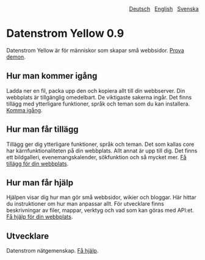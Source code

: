 <p align="right"><a href="README-de.md">Deutsch</a> &nbsp; <a href="README.md">English</a> &nbsp; <a href="README-sv.md">Svenska</a></p>

# Datenstrom Yellow 0.9

Datenstrom Yellow är för människor som skapar små webbsidor. [Prova demon](https://datenstrom.se/sv/yellow/demo/).

## Hur man kommer igång

Ladda ner en fil, packa upp den och kopiera allt till din webbserver. Din webbplats är tillgänglig omedelbart. De viktigaste sakerna ingår. Det finns tillägg med ytterligare funktioner, språk och teman som du kan installera. [Komma igång](https://datenstrom.se/sv/yellow/help/how-to-get-started).

## Hur man får tillägg

Tillägg ger dig ytterligare funktioner, språk och teman. Det som kallas core har kärnfunktionaliteten på din webbplats. Allt annat är upp till dig. Det finns ett bildgalleri, evenemangskalender, sökfunktion och så mycket mer. [Få tillägg för din webbplats](https://datenstrom.se/sv/yellow/extensions/).

## Hur man får hjälp

Hjälpen visar dig hur man gör små webbsidor, wikier och bloggar. Här hittar du instruktioner om hur man anpassar allt. För utvecklare finns beskrivningar av filer, mappar, verktyg och vad som kan göras med API:et. [Få hjälp för din webbplats](https://datenstrom.se/sv/yellow/help/).

## Utvecklare

Datenstrom nätgemenskap. [Få hjälp](https://datenstrom.se/sv/yellow/help/).
